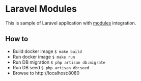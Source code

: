 # Laravel Modules
This is sample of Laravel application with [modules](https://github.com/nWidart/laravel-modules) integration.

## How to
- Build docker image `$ make build`
- Run docker image `$ make run`
- Run DB migration `$ php artisan db:migrate`
- Run DB seed `$ php artisan db:seed`
- Browse to http://localhost:8080